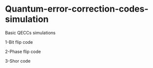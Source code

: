 # Quantum-error-correction-codes-simulation
Basic QECCs simulations

1-Bit flip code

2-Phase flip code

3-Shor code

